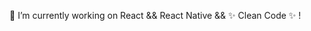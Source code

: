 

<!--
**ozgeonec/ozgeonec** is a ✨ _special_ ✨ repository because its `README.md` (this file) appears on your GitHub profile.

Here are some ideas to get you started:

- 🔭 I’m currently working on ...
- 🌱 I’m currently learning ...
- 👯 I’m looking to collaborate on ...
- 🤔 I’m looking for help with ...
- 💬 Ask me about ...
- 📫 How to reach me: ...
- 😄 Pronouns: ...
- ⚡ Fun fact: ...
- ![eee0c1dc806da44930fc6eb26b94a737](https://user-images.githubusercontent.com/53258721/110036561-44cae200-7d4e-11eb-9d4f-58510dc24e38.gif)

[68747470733a2f2f6d656469612e67697068792e636f6d2f6d656469612f57556c706c634d704f43456d5447427442572f67697068792e676966](https://user-images.githubusercontent.com/53258721/117412793-de189f00-af1d-11eb-96d5-ad6af9d86bed.gif)
-->



🔭 I’m currently working on React && React Native && ✨ Clean Code ✨ !


